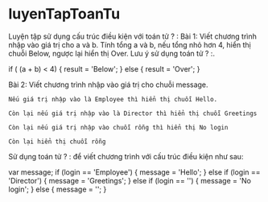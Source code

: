 # luyenTapToanTu
Luyện tập sử dụng cấu trúc điều kiện với toán tử ? :
Bài 1: Viết chương trình nhập vào giá trị cho a và b. Tính tổng a và b, nếu tổng nhỏ hơn 4, hiển thị chuỗi Below, ngược lại hiển thị Over. Lưu ý sử dụng toán tử ? :.

if ( (a + b) < 4) {
  result = 'Below';
} else {
  result = 'Over';
}


Bài 2: Viết chương trình nhập vào giá trị cho chuỗi message. 

    Nếu giá trị nhập vào là Employee thì hiển thị chuỗi Hello.

    Còn lại nếu giá trị nhập vào là Director thì hiển thị chuỗi Greetings

    Còn lại nếu giá trị nhập vào chuỗi rỗng thì hiển thị No login

    Còn lại hiển thị chuỗi rỗng

Sử dụng toán tử ? : để viết chương trình với cấu trúc điều kiện như sau:

var message;
if (login == 'Employee') {
  message = 'Hello';
} else if (login == 'Director') {
  message = 'Greetings';
} else if (login == '') {
 message = 'No login';
} else {
  message = '';
}

